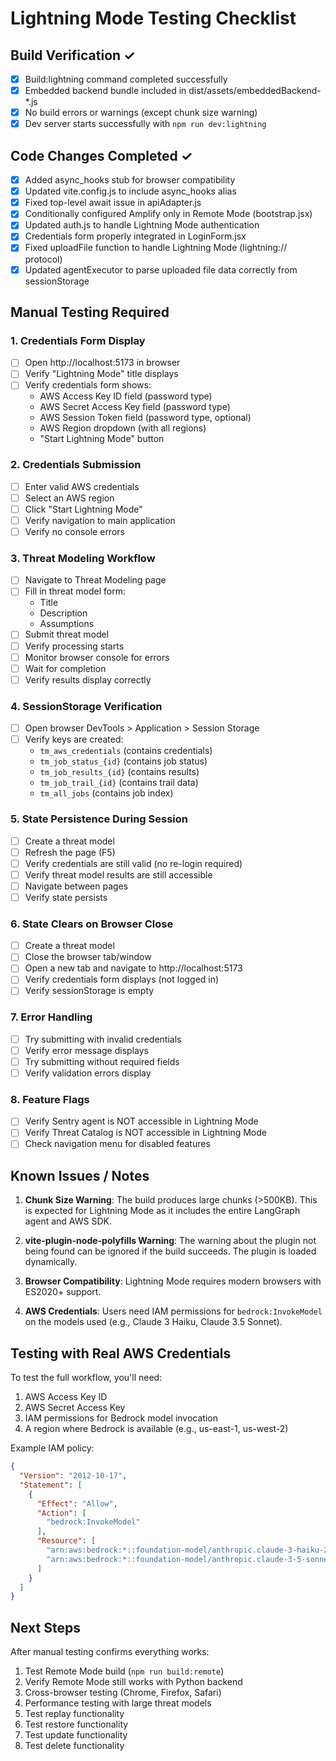 # Lightning Mode Testing Checklist

## Build Verification ✓

- [x] Build:lightning command completed successfully
- [x] Embedded backend bundle included in dist/assets/embeddedBackend-*.js
- [x] No build errors or warnings (except chunk size warning)
- [x] Dev server starts successfully with `npm run dev:lightning`

## Code Changes Completed ✓

- [x] Added async_hooks stub for browser compatibility
- [x] Updated vite.config.js to include async_hooks alias
- [x] Fixed top-level await issue in apiAdapter.js
- [x] Conditionally configured Amplify only in Remote Mode (bootstrap.jsx)
- [x] Updated auth.js to handle Lightning Mode authentication
- [x] Credentials form properly integrated in LoginForm.jsx
- [x] Fixed uploadFile function to handle Lightning Mode (lightning:// protocol)
- [x] Updated agentExecutor to parse uploaded file data correctly from sessionStorage

## Manual Testing Required

### 1. Credentials Form Display
- [ ] Open http://localhost:5173 in browser
- [ ] Verify "Lightning Mode" title displays
- [ ] Verify credentials form shows:
  - AWS Access Key ID field (password type)
  - AWS Secret Access Key field (password type)
  - AWS Session Token field (password type, optional)
  - AWS Region dropdown (with all regions)
  - "Start Lightning Mode" button

### 2. Credentials Submission
- [ ] Enter valid AWS credentials
- [ ] Select an AWS region
- [ ] Click "Start Lightning Mode"
- [ ] Verify navigation to main application
- [ ] Verify no console errors

### 3. Threat Modeling Workflow
- [ ] Navigate to Threat Modeling page
- [ ] Fill in threat model form:
  - Title
  - Description
  - Assumptions
- [ ] Submit threat model
- [ ] Verify processing starts
- [ ] Monitor browser console for errors
- [ ] Wait for completion
- [ ] Verify results display correctly

### 4. SessionStorage Verification
- [ ] Open browser DevTools > Application > Session Storage
- [ ] Verify keys are created:
  - `tm_aws_credentials` (contains credentials)
  - `tm_job_status_{id}` (contains job status)
  - `tm_job_results_{id}` (contains results)
  - `tm_job_trail_{id}` (contains trail data)
  - `tm_all_jobs` (contains job index)

### 5. State Persistence During Session
- [ ] Create a threat model
- [ ] Refresh the page (F5)
- [ ] Verify credentials are still valid (no re-login required)
- [ ] Verify threat model results are still accessible
- [ ] Navigate between pages
- [ ] Verify state persists

### 6. State Clears on Browser Close
- [ ] Create a threat model
- [ ] Close the browser tab/window
- [ ] Open a new tab and navigate to http://localhost:5173
- [ ] Verify credentials form displays (not logged in)
- [ ] Verify sessionStorage is empty

### 7. Error Handling
- [ ] Try submitting with invalid credentials
- [ ] Verify error message displays
- [ ] Try submitting without required fields
- [ ] Verify validation errors display

### 8. Feature Flags
- [ ] Verify Sentry agent is NOT accessible in Lightning Mode
- [ ] Verify Threat Catalog is NOT accessible in Lightning Mode
- [ ] Check navigation menu for disabled features

## Known Issues / Notes

1. **Chunk Size Warning**: The build produces large chunks (>500KB). This is expected for Lightning Mode as it includes the entire LangGraph agent and AWS SDK.

2. **vite-plugin-node-polyfills Warning**: The warning about the plugin not being found can be ignored if the build succeeds. The plugin is loaded dynamically.

3. **Browser Compatibility**: Lightning Mode requires modern browsers with ES2020+ support.

4. **AWS Credentials**: Users need IAM permissions for `bedrock:InvokeModel` on the models used (e.g., Claude 3 Haiku, Claude 3.5 Sonnet).

## Testing with Real AWS Credentials

To test the full workflow, you'll need:

1. AWS Access Key ID
2. AWS Secret Access Key
3. IAM permissions for Bedrock model invocation
4. A region where Bedrock is available (e.g., us-east-1, us-west-2)

Example IAM policy:
```json
{
  "Version": "2012-10-17",
  "Statement": [
    {
      "Effect": "Allow",
      "Action": [
        "bedrock:InvokeModel"
      ],
      "Resource": [
        "arn:aws:bedrock:*::foundation-model/anthropic.claude-3-haiku-20240307-v1:0",
        "arn:aws:bedrock:*::foundation-model/anthropic.claude-3-5-sonnet-20240620-v1:0"
      ]
    }
  ]
}
```

## Next Steps

After manual testing confirms everything works:

1. Test Remote Mode build (`npm run build:remote`)
2. Verify Remote Mode still works with Python backend
3. Cross-browser testing (Chrome, Firefox, Safari)
4. Performance testing with large threat models
5. Test replay functionality
6. Test restore functionality
7. Test update functionality
8. Test delete functionality
